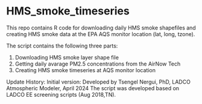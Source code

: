 # HMS_smoke_timeseries
This repo contains R code for downloading daily HMS smoke shapefiles and creating HMS smoke data at the EPA AQS monitor location (lat, long, tzone).  

The script contains the following three parts:
1. Downloading HMS smoke layer shape file
2. Getting daily avarage PM2.5 concentrations from the AirNow Tech
3. Creating HMS smoke timeseries at AQS monitor location

Update History:
Initial version: Developed by Tsengel Nergui, PhD, LADCO Atmospheric Modeler, April 2024
The script was developed based on LADCO EE screening scripts (Aug 2018,TN). 



